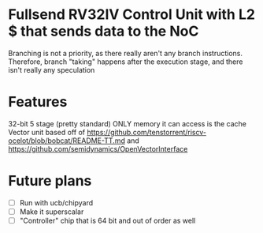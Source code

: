 # Fullsend RV32IV Control Unit with L2 $ that sends data to the NoC

Branching is not a priority, as there really aren't any branch instructions. Therefore, branch "taking" happens after the execution stage, and there isn't really any speculation

# Features
32-bit 5 stage (pretty standard)
ONLY memory it can access is the cache
Vector unit based off of <https://github.com/tenstorrent/riscv-ocelot/blob/bobcat/README-TT.md> and <https://github.com/semidynamics/OpenVectorInterface>


# Future plans

- [ ] Run with ucb/chipyard
- [ ] Make it superscalar
- [ ] "Controller" chip that is 64 bit and out of order as well
